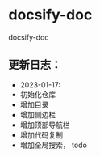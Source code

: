 # docsify-doc
docsify-doc

## 更新日志：
- 2023-01-17:
- 初始化仓库
- 增加目录
- 增加侧边栏
- 增加顶部导航栏
- 增加代码复制
- 增加全局搜索， todo